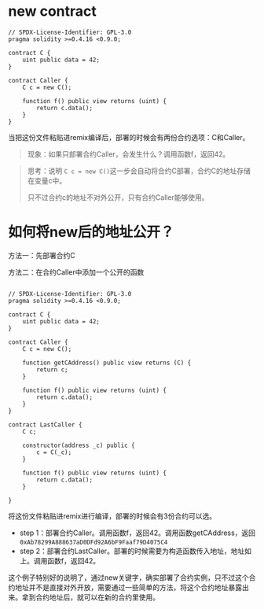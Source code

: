 # new contract

```solidity
// SPDX-License-Identifier: GPL-3.0
pragma solidity >=0.4.16 <0.9.0;

contract C {
    uint public data = 42;
}

contract Caller {
    C c = new C();

    function f() public view returns (uint) {
        return c.data();
    }
}
```

当把这份文件粘贴进remix编译后，部署的时候会有两份合约选项：C和Caller。

> 现象：如果只部署合约Caller，会发生什么？调用函数f，返回42。

> 思考：说明 `C c = new C()`这一步会自动将合约C部署，合约C的地址存储在变量c中。
>
> 只不过合约c的地址不对外公开，只有合约Caller能够使用。

# 如何将new后的地址公开？

方法一：先部署合约C

方法二：在合约Caller中添加一个公开的函数

```solidity

// SPDX-License-Identifier: GPL-3.0
pragma solidity >=0.4.16 <0.9.0;

contract C {
    uint public data = 42;
}

contract Caller {
    C c = new C();

    function getCAddress() public view returns (C) {
        return c;
    }

    function f() public view returns (uint) {
        return c.data();
    }
}

contract LastCaller {
    C c;
  
    constructor(address _c) public {
        c = C(_c);
    }

    function f() public view returns (uint) {
        return c.data();
    }

}
```

将这份文件粘贴进remix进行编译，部署的时候会有3份合约可以选。

- step 1：部署合约Caller。调用函数f，返回42。调用函数getCAddress，返回 `0xAb78299A888637aD0DFd92A6bF9Faaf79D4075C4`
- step 2：部署合约LastCaller。部署的时候需要为构造函数传入地址，地址如上。调用函数f，返回42。

这个例子特别好的说明了，通过new关键字，确实部署了合约实例，只不过这个合约地址并不是直接对外开放，需要通过一些简单的方法，将这个合约地址暴露出来。拿到合约地址后，就可以在新的合约里使用。
